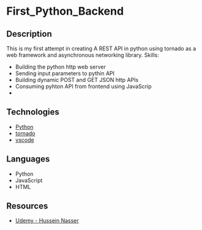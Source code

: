 # First_Python_Backend

## Description

This is my first attempt in creating A REST API in python using tornado as a web framework and asynchronous networking library. 
Skills:
- Building the python http web server
- Sending input parameters to pythin API
- Building dynamic POST and GET JSON http APIs
- Consuming pyhton API from frontend using JavaScrip
- 


## Technologies

- [Python](https://www.python.org/)
- [tornado](https://www.tornadoweb.org/en/stable/)
- [vscode](https://code.visualstudio.com/)


## Languages

- Python
- JavaScript
- HTML

## Resources
- [Udemy - Hussein Nasser](https://www.udemy.com/course/python-on-the-back-end-for-beginners-http-server/)
